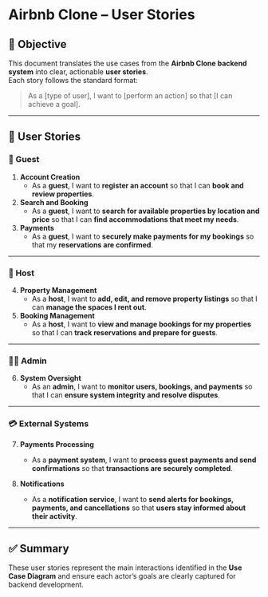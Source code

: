 # Airbnb Clone – User Stories

## 🎯 Objective
This document translates the use cases from the **Airbnb Clone backend system** into clear, actionable **user stories**.  
Each story follows the standard format:

> As a [type of user], I want to [perform an action] so that [I can achieve a goal].

---

## 👥 User Stories

### 🧍 Guest
1. **Account Creation**
   - As a **guest**, I want to **register an account** so that I can **book and review properties**.
2. **Search and Booking**
   - As a **guest**, I want to **search for available properties by location and price** so that I can **find accommodations that meet my needs**.
3. **Payments**
   - As a **guest**, I want to **securely make payments for my bookings** so that my **reservations are confirmed**.

---

### 👤 Host
4. **Property Management**
   - As a **host**, I want to **add, edit, and remove property listings** so that I can **manage the spaces I rent out**.
5. **Booking Management**
   - As a **host**, I want to **view and manage bookings for my properties** so that I can **track reservations and prepare for guests**.

---

### 👨‍💼 Admin
6. **System Oversight**
   - As an **admin**, I want to **monitor users, bookings, and payments** so that I can **ensure system integrity and resolve disputes**.

---

### 💳 External Systems
7. **Payments Processing**
   - As a **payment system**, I want to **process guest payments and send confirmations** so that **transactions are securely completed**.

8. **Notifications**
   - As a **notification service**, I want to **send alerts for bookings, payments, and cancellations** so that **users stay informed about their activity**.

---

## ✅ Summary
These user stories represent the main interactions identified in the **Use Case Diagram** and ensure each actor’s goals are clearly captured for backend development.

